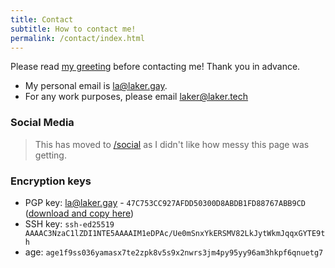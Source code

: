 ```yaml
---
title: Contact
subtitle: How to contact me!
permalink: /contact/index.html
---
```


Please read [my greeting](/contact/greeting) before contacting me! Thank you in advance.

- My personal email is [la@laker.gay](mailto:la@laker.gay).
- For any work purposes, please email [laker@laker.tech](mailto:laker@laker.tech)

### Social Media
> This has moved to [/social](/contact/social) as I didn't like how messy this page was getting.

### Encryption keys
- PGP key: la@laker.gay - `47C753CC927AFDD50300D8ABDB1FD88767ABB9CD` ([download and copy here](/.well-known/pgp))
- SSH key: `ssh-ed25519 AAAAC3NzaC1lZDI1NTE5AAAAIM1eDPAc/Ue0mSnxYkERSMV82LkJytWkmJqqxGYTE9th`
- age: `age1f9ss036yamasx7te2zpk8v5s9x2nwrs3jm4py95yy96am3hkpf6qnuetg7`
